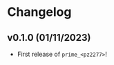 # Changelog

<!--next-version-placeholder-->

## v0.1.0 (01/11/2023)

- First release of `prime_<pz2277>`!